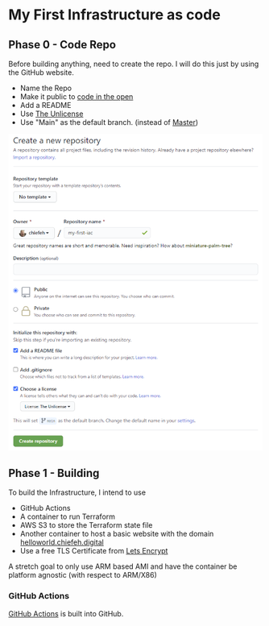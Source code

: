 # My First Infrastructure as code

## Phase 0 - Code Repo

Before building anything, need to create the repo. I will do this just by using
the GitHub website.

- Name the Repo
- Make it public to [code in the open](https://gds.blog.gov.uk/2017/09/04/the-benefits-of-coding-in-the-open/)
- Add a README
- Use [The Unlicense](https://unlicense.org/)
- Use "Main" as the default branch. (instead of [Master](https://www.zdnet.com/article/github-to-replace-master-with-main-starting-next-month/))

![Screenshot](create-repo.png)

## Phase 1 - Building
To build the Infrastructure, I intend to use

- GitHub Actions
- A container to run Terraform
- AWS S3 to store the Terraform state file
- Another container to host a basic website with the domain
[helloworld.chiefeh.digital](https://helloworld.chiefeh.digital)
- Use a free TLS Certificate from [Lets Encrypt](https://letsencrypt.org/)

A stretch goal to only use ARM based AMI and have the container be platform
agnostic (with respect to ARM/X86)

### GitHub Actions
[GitHub Actions](https://docs.github.com/en/free-pro-team@latest/actions) is
built into GitHub.
